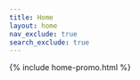 ```yaml
---
title: Home
layout: home
nav_exclude: true
search_exclude: true
---
```



{% include home-promo.html %}


